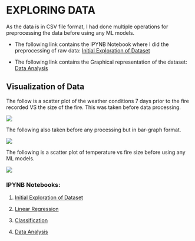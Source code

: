 # EXPLORING DATA

As the data is in CSV file format, I had done multiple operations for preprocessing the data before using any ML models. 
- The following link contains the IPYNB Notebook where I did the preprocessing of raw data: [Initial Exploration of Dataset](https://github.com/44-599-MachineLearning-S21/project-machine-learning-s21-srkvodnala/blob/main/initial_exploration.ipynb)

- The following link contains the Graphical representation of the dataset: [Data Analysis](https://github.com/44-599-MachineLearning-S21/project-machine-learning-s21-srkvodnala/blob/main/Data%20Analysis.ipynb)

## Visualization of Data

The follow is a scatter plot of the weather conditions 7 days prior to the fire recorded VS the size of the fire. This was taken before data processing.

![](https://github.com/44-599-MachineLearning-S21/project-machine-learning-s21-srkvodnala/blob/main/images/p1.png?raw=True)

The following also taken before any processing but in bar-graph format.

![](https://github.com/44-599-MachineLearning-S21/project-machine-learning-s21-srkvodnala/blob/main/images/p2.png?raw=True)

The following is a scatter plot of temperature vs fire size before using any ML models.

![](https://github.com/44-599-MachineLearning-S21/project-machine-learning-s21-srkvodnala/blob/main/images/p3.png?raw=True)

### IPYNB Notebooks: 

1. [Initial Exploration of Dataset](https://github.com/44-599-MachineLearning-S21/project-machine-learning-s21-srkvodnala/blob/main/initial_exploration.ipynb)

1. [Linear Regression](https://github.com/44-599-MachineLearning-S21/project-machine-learning-s21-srkvodnala/blob/main/linear_regression.ipynb)

1. [Classification](https://github.com/44-599-MachineLearning-S21/project-machine-learning-s21-srkvodnala/blob/main/Classification.ipynb)

1. [Data Analysis](https://github.com/44-599-MachineLearning-S21/project-machine-learning-s21-srkvodnala/blob/main/Data%20Analysis.ipynb)